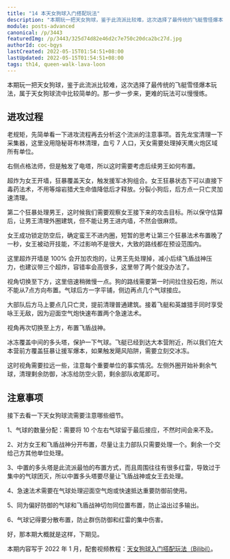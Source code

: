 ```yaml
---
title: "14 本天女狗球入门搭配玩法"
description: "本期玩一把天女狗球，鉴于此流派比较难，这次选择了最传统的飞艇雪怪爆本玩法，属于天女狗球流中比较简单的。那一步一步来，更难的玩法可以慢慢练。老规矩，先简单看一下进攻流程再去分析这个流派的注意事项。首先龙宝清理一下采集器，这里没用隐秘哥布林清理，血亏 7 人口，天女需要处理掉天鹰火炮区域所有单位。"
module: posts-advanced
canonical: /p/3443
featuredImg: /p/3443/325d74d82e46d2c7e750c20dca2bc27d.jpg
authorId: coc-bgys
lastCreated: 2022-05-15T01:54:51+08:00
lastUpdated: 2022-05-15T01:54:51+08:00
tags: th14, queen-walk-lava-loon
---
```


本期玩一把天女狗球，鉴于此流派比较难，这次选择了最传统的飞艇雪怪爆本玩法，属于天女狗球流中比较简单的。那一步一步来，更难的玩法可以慢慢练。

## 进攻过程

老规矩，先简单看一下进攻流程再去分析这个流派的注意事项。首先龙宝清理一下采集器，这里没用隐秘哥布林清理，血亏 7 人口，天女需要处理掉天鹰火炮区域所有单位。

<Pic src="/p/3443/2ca9d22eed8d3d4c295e3d46a26ad442.jpg" width="1402" height="616" alt="" :lazyLoading="false" />

右侧点格法师，但是触发了电塔，所以这时需要考虑后续男王如何布置。

<Pic src="/p/3443/20f114a7e8fb324a6326855824d131fd.jpg" width="747" height="507" alt="" />

超炸为女王开墙，狂暴覆盖天女，触发援军冰狗组合。女王狂暴状态下可以直接下毒药法术，不用等熔岩猎犬生命值降低后才释放。分裂小狗后，后方点一只亡灵加速清理。

<Pic src="/p/3443/80f39643c1cc1cf31e10123610b9abc2.jpg" width="814" height="514" alt="" />

第二个狂暴处理男王，这时候我们需要观察女王接下来的攻击目标。所以保守估算后，让男王清理外圈建筑，但不能让男王进内墙，不然会很麻烦。

<Pic src="/p/3443/d17b4f27f0eab32c57c01a9d633e575b.jpg" width="721" height="515" alt="" maxWidth="500px" />

女王成功锁定防空后，确定蛮王不进内圈，短暂的思考让第三个狂暴法术布置晚了一秒，女王被动开技能，不过影响不是很大，大致的路线都在预设范围内。

<Pic src="/p/3443/1a6c36140e594a178fb75fc1bdbf1709.jpg" width="564" height="430" alt="" maxWidth="500px" />

这里超炸开墙是 100% 会开加农炮的，让男王先处理掉，减小后续飞盾战神压力，也建议带三个超炸，容错率会高很多，这里带了两个就没办法了。

<Pic src="/p/3443/d8a9ed7d1a3f783040e9d119729276bc.jpg" width="766" height="673" alt="" maxWidth="500px" />

视角切换至下方，这里倍速稍微慢一点。狗的路线需要第一时间拉住投石炮，所以不能从7点方向布置。气球后方一字平铺，侧边再点几个气球接应。

<Pic src="/p/3443/2104b3d937c2d7899711599f6c90c8ca.jpg" width="748" height="456" alt="" />

大部队后方马上要点几只亡灵，提前清理普通建筑。接着飞艇和英雄猎手同时享受咏王无敌，因为迎面空气炮快速布置两个急速法术。

<Pic src="/p/3443/1e393e8b25212dcf9931d053a25db028.jpg" width="507" height="429" alt="" />

视角再次切换至上方，布置飞盾战神。

<Pic src="/p/3443/f289b919729f4d809602cc85c619c3b6.jpg" width="810" height="508" alt="" />

冰冻覆盖中间的多头塔，保护一下气球。飞艇已经到达大本营附近，所以我们在大本营前方覆盖狂暴让援军爆本，如果触发飓风陷阱，需要立刻交冰冻。

<Pic src="/p/3443/8fbdd43e63af770f46b9e5cdb5ddab76.jpg" width="893" height="518" alt="" />

这时视角需要拉远一些，注意每个重要单位的事实情况。左侧外圈开始补剩余气球，清理剩余防御，冰冻给防空火箭，剩余部队收尾即可。

<Pic src="/p/3443/5756dcf53f3f072a484a45242a8a5576.jpg" width="752" height="498" alt="" />
<Pic src="/p/3443/1580a82eb971dc27e741aeb447f0b4cc.jpg" width="1087" height="501" alt="" />

## 注意事项

接下去看一下天女狗球流需要注意哪些细节。

1、气球的数量分配：需要将 10 个左右气球留于最后接应，不然时间会来不及。

<Pic src="/p/3443/6c56b83dc4a6e9af6938c8cf6d2d4d55.jpg" width="677" height="514" alt="" maxWidth="500px" />

2、对方女王和飞盾战神分开布置，尽量让主力部队只需要处理一个。剩余一个交给己方其他单位处理。

<Pic src="/p/3443/1defa358f4cac033215c370c7d3f7ce2.jpg" width="1239" height="518" alt="" />

3、中置的多头塔是此流派最怕的布置方式，而且周围往往有很多红雷，导致过于集中的气球团灭，所以中置多头塔要尽量让飞盾战神或女王去处理。

<Pic src="/p/3443/26ead5da25090e492cadc1734bd0a1d0.jpg" width="732" height="502" alt="" />

4、急速法术需要在气球处理迎面空气炮或快速抵达重要防御前使用。

<Pic src="/p/3443/c4157ea279afe396f3972e3bace004e8.jpg" width="803" height="501" alt="" />

5、同为偏好防御的气球和飞盾战神切勿同位置布置，防止溢出过多输出。

<Pic src="/p/3443/27ada0098a9fc4d25019d6a1c322182e.jpg" width="741" height="509" alt="" />

6、气球记得要分散布置，防止群伤防御和红雷的集中伤害。

<Pic src="/p/3443/2104b3d937c2d7899711599f6c90c8ca.jpg" width="748" height="546" alt="" />

好，那本期大概就是这样，下期见。

<PostCopyright>

本期内容写于 2022 年 1 月，配套视频教程：[天女狗球入门搭配玩法（Bilibil）](https://www.bilibili.com/video/BV1MT4y117YB/)。

</PostCopyright>
